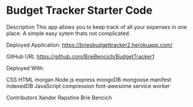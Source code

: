 # Budget Tracker Starter Code

Description
This app allows you to keep track of all your expenses in one place. A simple easy sytem thats not complicated.

Deployed Application: 
https://briesbudgettracker2.herokuapp.com/

GitHub URL 
https://github.com/BrieBencich/BudgetTracker1

Deployed With: 

CSS
HTML
morgan
Node.js
express
mongoDB
mongoose
manifest
indexedDB
JavaScript
compression
font-awesome
service worker

Contributors
Xander Rapstine
Brie Bencich 

